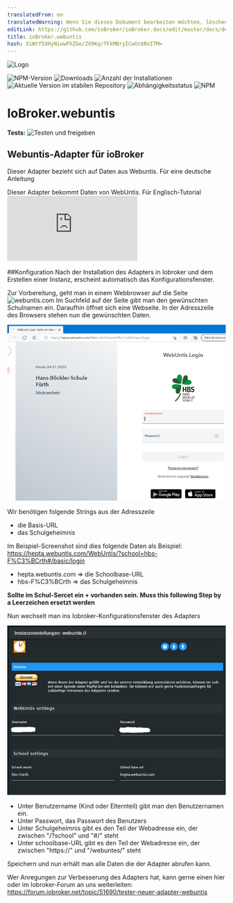 ```yaml
---
translatedFrom: en
translatedWarning: Wenn Sie dieses Dokument bearbeiten möchten, löschen Sie bitte das Feld "translationsFrom". Andernfalls wird dieses Dokument automatisch erneut übersetzt
editLink: https://github.com/ioBroker/ioBroker.docs/edit/master/docs/de/adapterref/iobroker.webuntis/readme/readme.de.md
title: ioBroker.webuntis
hash: XiWtY5XHyNiwwFhZGe/ZX9Kq/fFkMBryICwUc6RnITM=
---
```

![Logo](https://github.com/Newan/ioBroker.webuntis/admin/webuntis.png)

![NPM-Version](https://img.shields.io/npm/v/iobroker.webuntis.svg)
![Downloads](https://img.shields.io/npm/dm/iobroker.webuntis.svg)
![Anzahl der Installationen](https://iobroker.live/badges/webuntis-installed.svg)
![Aktuelle Version im stabilen Repository](https://iobroker.live/badges/webuntis-stable.svg)
![Abhängigkeitsstatus](https://img.shields.io/david/Newan/iobroker.webuntis.svg)
![NPM](https://nodei.co/npm/iobroker.webuntis.png?downloads=true)

# IoBroker.webuntis
**Tests:** ![Testen und freigeben](https://github.com/Newan/ioBroker.webuntis/workflows/Test%20and%20Release/badge.svg)

## Webuntis-Adapter für ioBroker
Dieser Adapter bezieht sich auf Daten aus Webuntis. Für eine deutsche Anleitung

Dieser Adapter bekommt Daten von WebUntis. Für Englisch-Tutorial ![Klicke hier](https://github.com/Newan/ioBroker.webuntis/readme.md)

##Konfiguration
Nach der Installation des Adapters in Iobroker und dem Erstellen einer Instanz, erscheint automatisch das Konfigurationsfenster.

Zur Vorbereitung, geht man in einem Webbrowser auf die Seite ![webuntis.com](https://webuntis.com) Im Suchfeld auf der Seite gibt man den gewünschten Schulnamen ein.
Daraufhin öffnet sich eine Webseite. In der Adresszeile des Browsers stehen nun die gewünschten Daten.

![webuntis_start](../../../../en/adapterref/iobroker.webuntis/readme/img/webuntis_start.png)

Wir benötigen folgende Strings aus der Adresszeile

- die Basis-URL
- das Schulgeheimnis

Im Beispiel-Screenshot sind dies folgende Daten als Beispiel: https://hepta.webuntis.com/WebUntis/?school=hbs-F%C3%BCrth#/basic/login

- hepta.webuntis.com => die Schoolbase-URL
- hbs-F%C3%BCrth => das Schulgeheimnis

**Sollte im Schul-Sercet ein __+__ vorhanden sein. Muss this following Step by a Leerzeichen ersetzt werden**

Nun wechselt man ins Iobroker-Konfigurationsfenster des Adapters

![webuntis_config](../../../../en/adapterref/iobroker.webuntis/readme/img/webuntis_config.png)

- Unter Benutzername (Kind oder Elternteil) gibt man den Benutzernamen ein.
- Unter Passwort, das Passwort des Benutzers
- Unter Schulgeheimnis gibt es den Teil der Webadresse ein, der zwischen "/?school" und "#/" steht
- Unter schoolbase-URL gibt es den Teil der Webadresse ein, der zwischen "https://" und "/webuntes/" steht

Speichern und nun erhält man alle Daten die der Adapter abrufen kann.

Wer Anregungen zur Verbesserung des Adapters hat, kann gerne einen hier oder im Iobroker-Forum an uns weiterleiten: https://forum.iobroker.net/topic/51690/tester-neuer-adapter-webuntis